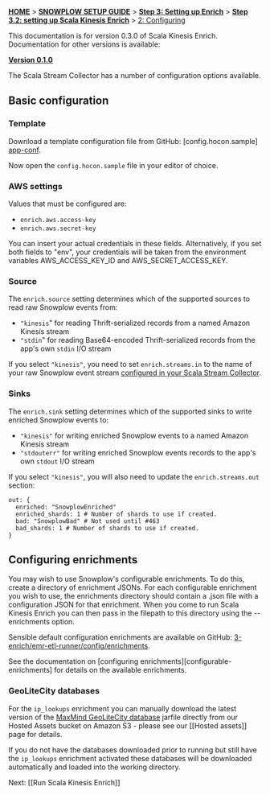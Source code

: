 <a name="top" />

[**HOME**](Home) > [**SNOWPLOW SETUP GUIDE**](Setting-up-Snowplow) > [**Step 3: Setting up Enrich**](Setting-up-enrich) > [**Step 3.2: setting up Scala Kinesis Enrich**](Setting-up-Scala-Kinesis-Enrich) > [2: Configuring](Configuring-Scala-Kinesis-Enrich)

This documentation is for version 0.3.0 of Scala Kinesis Enrich. Documentation for other versions is available:

**[Version 0.1.0][v0.1]**

The Scala Stream Collector has a number of configuration options available.

## Basic configuration

### Template

Download a template configuration file from GitHub: [config.hocon.sample] [app-conf].

Now open the `config.hocon.sample` file in your editor of choice.

### AWS settings

Values that must be configured are:

+ `enrich.aws.access-key`
+ `enrich.aws.secret-key`

You can insert your actual credentials in these fields. Alternatively, if you set both fields to "env", your credentials will be taken from the environment variables AWS_ACCESS_KEY_ID and AWS_SECRET_ACCESS_KEY.

### Source

The `enrich.source` setting determines which of the supported sources to read raw Snowplow events from:

+ `"kinesis`" for reading Thrift-serialized records from a named Amazon Kinesis stream
+ `"stdin`" for reading Base64-encoded Thrift-serialized records from the app's own `stdin` I/O stream

If you select `"kinesis"`, you need to set `enrich.streams.in` to the name of your raw Snowplow event stream [configured in your Scala Stream Collector](Configure-the-Scala-Stream-Collector).

### Sinks

The `enrich.sink` setting determines which of the supported sinks to write enriched Snowplow events to:

+ `"kinesis"` for writing enriched Snowplow events to a named Amazon Kinesis stream
+ `"stdouterr"` for writing enriched Snowplow events records to the app's own `stdout` I/O stream

If you select `"kinesis"`, you will also need to update the `enrich.streams.out` section:

```
out: {
  enriched: "SnowplowEnriched"
  enriched_shards: 1 # Number of shards to use if created.
  bad: "SnowplowBad" # Not used until #463
  bad_shards: 1 # Number of shards to use if created.
}
```

## Configuring enrichments

You may wish to use Snowplow's configurable enrichments. To do this, create a directory of enrichment JSONs. For each configurable enrichment you wish to use, the enrichments directory should contain a .json file with a configuration JSON for that enrichment. When you come to run Scala Kinesis Enrich you can then pass in the filepath to this directory using the --enrichments option.

Sensible default configuration enrichments are available on GitHub: [3-enrich/emr-etl-runner/config/enrichments][enrichment-json-examples].

See the documentation on [configuring enrichments][configurable-enrichments] for details on the available enrichments.

### GeoLiteCity databases

For the `ip_lookups` enrichment you can manually download the latest version of the [MaxMind GeoLiteCity database][geolite] jarfile directly from our Hosted Assets bucket on Amazon S3 - please see our [[Hosted assets]] page for details.

If you do not have the databases downloaded prior to running but still have the `ip_lookups` enrichment activated these databases will be downloaded automatically and loaded into the working directory.

Next: [[Run Scala Kinesis Enrich]]

[v0.1]: https://github.com/snowplow/snowplow/wiki/Configure-Scala-Kinesis-Enrich-v0.1
[geolite]: http://dev.maxmind.com/geoip/legacy/geolite/?rld=snowplow
[app-conf]: https://github.com/snowplow/snowplow/blob/master/3-enrich/scala-kinesis-enrich/src/main/resources/config.hocon.sample
[enrichment-json-examples]: https://github.com/snowplow/snowplow/tree/master/3-enrich/emr-etl-runner/config/enrichments
[configuring-enrichments]: https://github.com/snowplow/snowplow/wiki/5-Configuring-enrichments#template
